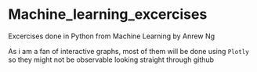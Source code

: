 # Machine_learning_excercises
Excercises done in Python from Machine Learning by Anrew Ng

As i am a fan of interactive graphs, most of them will be done using `Plotly` so they might not be observable looking straight through github
